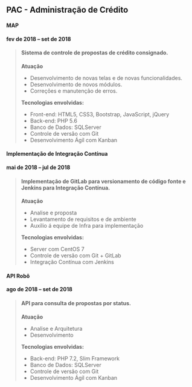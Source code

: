 ## PAC - Administração de Crédito

#### **MAP**
**fev de 2018 – set de 2018**
> #### Sistema de controle de propostas de crédito consignado.  
>
> **Atuação**   
>   - Desenvolvimento de novas telas e de novas funcionalidades.  
>   - Desenvolvimento de novos módulos.  
>   - Correções e manutenção de erros.  
>   
> **Tecnologias envolvidas:**   
>   - Front-end: HTML5, CSS3, Bootstrap, JavaScript, jQuery  
>   - Back-end: PHP 5.6   
>   - Banco de Dados: SQLServer  
>   - Controle de versão com Git  
>   - Desenvolvimento Ágil com Kanban

#### **Implementação de Integração Contínua**
**mai de 2018 – jul de 2018**
> #### Implementação de GitLab para versionamento de código fonte e Jenkins para Integração Contínua.  
>
> **Atuação**   
>   - Analise e proposta  
>   - Levantamento de requisitos e de ambiente  
>   - Auxilio á equipe de Infra para implementação
>   
> **Tecnologias envolvidas:**   
>   - Server com CentOS 7    
>   - Controle de versão com Git + GitLab  
>   - Integração Contínua com Jenkins

#### **API Robô**
**ago de 2018 – set de 2018**
> #### API para consulta de propostas por status.  
>
> **Atuação**   
>   - Analise e Arquitetura  
>   - Desenvolvimento    
>   
> **Tecnologias envolvidas:**   
>   - Back-end: PHP 7.2, Slim Framework  
>   - Banco de Dados: SQLServer  
>   - Controle de versão com Git  
>   - Desenvolvimento Ágil com Kanban